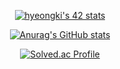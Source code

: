 <div align="center">

[![hyeongki's 42 stats](https://badge42.vercel.app/api/v2/cl485cdh9001609ldkczykijk/stats?cursusId=21&coalitionId=87)](https://github.com/JaeSeoKim/badge42)

[![Anurag's GitHub stats](https://github-readme-stats.vercel.app/api?username=sinryuji&theme=calm)](https://github.com/anuraghazra/github-readme-stats)

[![Solved.ac Profile](http://mazassumnida.wtf/api/v2/generate_badge?boj=sinryuji)](https://solved.ac/sinryuji/)  
  
</div>
<!--
**Sinryuji/Sinryuji** is a ✨ _special_ ✨ repository because its `README.md` (this file) appears on your GitHub profile.

Here are some ideas to get you started: 

- 🔭 I’m currently working on ...
- 🌱 I’m currently learning ...
- 👯 I’m looking to collaborate on ...
- 🤔 I’m looking for help with ...
- 💬 Ask me about ...
- 📫 How to reach me: ...
- 😄 Pronoun
-->

